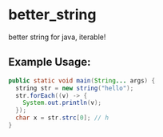 # better_string
better string for java, iterable!


## Example Usage:

```java
public static void main(String... args) {
  string str = new string("hello");
  str.forEach((v) -> {
    System.out.println(v);
  });
  char x = str.strc[0]; // h
}
```
